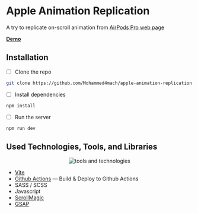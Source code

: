 # Apple Animation Replication

A try to replicate on-scroll animation from [AirPods Pro web page](https://www.apple.com/eg/airpods-pro/)

**[Demo](https://github.com/Mohammed4mach/apple-animation-replication/deployments)**

## Installation

- [ ] Clone the repo

```bash
git clone https://github.com/Mohammed4mach/apple-animation-replication
```

- [ ] Install dependencies

```bash
npm install
```

- [ ] Run the server

```bash
npm run dev
```

## Used Technologies, Tools, and Libraries

<p align="center">
    <img src="https://skillicons.dev/icons?i=vim,html,css,js,scss,vite,githubactions" alt="tools and technologies" />
</p>

- [Vite](https://github.com/vitejs/vite)
- [Github Actions](./.github/workflows/static-build-deploy.yml) — Build & Deploy to Github Actions
- SASS / SCSS
- Javascript
- [ScrollMagic](https://github.com/janpaepke/ScrollMagic)
- [GSAP](https://github.com/greensock/GSAP)
